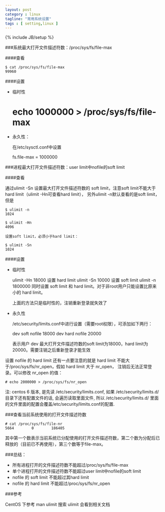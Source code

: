 ```yaml
---
layout: post
category : linux
tagline: "常用系统设置"
tags : [ setting,linux ]
---
```

{% include JB/setup %}


###系统最大打开文件描述符数：/proc/sys/fs/file-max

####查看

	$ cat /proc/sys/fs/file-max
	99960

####设置

* 临时性

	# echo 1000000 > /proc/sys/fs/file-max

* 永久性：

	在/etc/sysctl.conf中设置

	fs.file-max = 1000000

###进程最大打开文件描述符数：user limit中nofile的soft limit

####查看

通过ulimit -Sn 设置最大打开文件描述符数的 soft limit，注意soft limit不能大于hard limit（ulimit -Hn可查看hard limit），
另外ulimit -n默认查看的是soft limit，但是

	$ ulimit -n
	1024

	$ ulimit -Hn
	4096

	设置soft limit，必须小于hard limit：

	$ ulimit -Sn
	1024

####设置

* 临时性

	ulimit -Hn 18000  设置 hard limit
	ulimit -Sn 10000  设置 soft limit
	ulimit -n 1800000 同时设置 soft limit 和 hard limit。对于非root用户只能设置比原来小的 hard limit。

	上面的方法只是临时性的，注销重新登录就失效了

* 永久性

	/etc/security/limits.conf中进行设置（需要root权限），可添加如下两行：

	dev soft   nofile          18000
	dev hard   nofile          20000

	表示用户 dev 最大打开文件描述符数的soft limit为18000，hard limit为20000。需要注销之后重新登录才能生效

设置 nofile 的 hard limit 还有一点要注意的就是 hard limit 不能大于/proc/sys/fs/nr_open，假如 hard limit 大于 nr_open，
注销后无法正常登录。可以修改 nr_open 的值：

	# echo 2000000 > /proc/sys/fs/nr_open


注: centos 6 版本, 是先读 /etc/security/limits.conf, 如果 /etc/security/limits.d/ 目录下还有配置文件的话,
会遍历读取里面文件, 所以 /etc/security/limits.d/ 里面的文件里面的配置会覆盖/etc/security/limits.conf的配置.

###查看当前系统使用的打开文件描述符数

	# cat /proc/sys/fs/file-nr
	5664        0        186405

其中第一个数表示当前系统已分配使用的打开文件描述符数，第二个数为分配后已释放的（目前已不再使用），第三个数等于file-max。


###总结：

* 所有进程打开的文件描述符数不能超过/proc/sys/fs/file-max
* 单个进程打开的文件描述符数不能超过user limit中nofile的soft limit
* nofile 的 soft limit 不能超过其hard limit
* nofile 的 hard limit 不能超过/proc/sys/fs/nr_open

###参考

CentOS 下参考 man ulimit 搜索 ulimit 会看到相关文档

